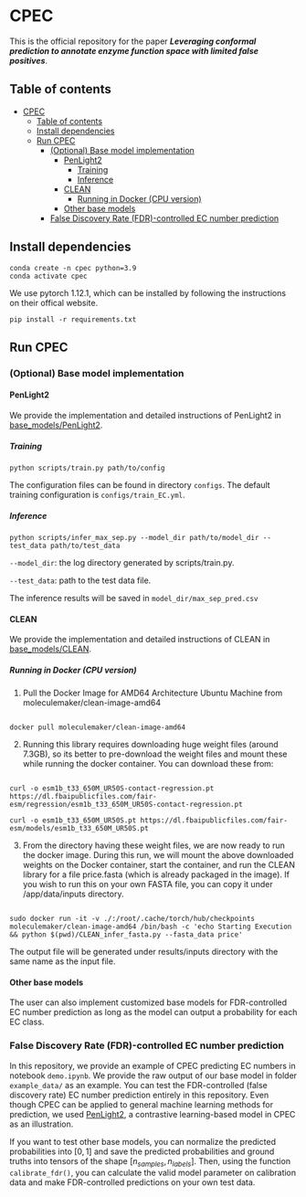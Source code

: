 # CPEC 
This is the official repository for the paper ***Leveraging conformal prediction to annotate enzyme function space with limited false positives***.

## Table of contents
- [CPEC](#cpec)
  - [Table of contents](#table-of-contents)
  - [Install dependencies](#install-dependencies)
  - [Run CPEC](#run-cpec)
    - [(Optional) Base model implementation](#optional-base-model-implementation)
      - [PenLight2](#penlight2)
        - [Training](#training)
        - [Inference](#inference)
      - [CLEAN](#clean)
        - [Running in Docker (CPU version)](#running-in-docker-cpu-version)
      - [Other base models](#other-base-models)
    - [False Discovery Rate (FDR)-controlled EC number prediction](#false-discovery-rate-fdr-controlled-ec-number-prediction)


## Install dependencies
```
conda create -n cpec python=3.9
conda activate cpec
```
We use pytorch 1.12.1, which can be installed by following the instructions on their offical website.
```
pip install -r requirements.txt
```

## Run CPEC



### (Optional) Base model implementation

#### PenLight2
We provide the implementation and detailed instructions of PenLight2 in [base_models/PenLight2](https://github.com/luo-group/CPEC/tree/base_models/base_models/PenLight2).

##### Training
```
python scripts/train.py path/to/config
```
The configuration files can be found in directory `configs`. The default training configuration is `configs/train_EC.yml`.

##### Inference
```
python scripts/infer_max_sep.py --model_dir path/to/model_dir --test_data path/to/test_data
```
`--model_dir`: the log directory generated by scripts/train.py.

`--test_data`: path to the test data file.

The inference results will be saved in `model_dir/max_sep_pred.csv`

#### CLEAN
We provide the implementation and detailed instructions of CLEAN in [base_models/CLEAN](https://github.com/luo-group/CPEC/tree/base_models/base_models/CLEAN).

##### Running in Docker (CPU version)

1. Pull the Docker Image for AMD64 Architecture Ubuntu Machine from moleculemaker/clean-image-amd64

```

docker pull moleculemaker/clean-image-amd64

```

2. Running this library requires downloading huge weight files (around 7.3GB), so its better to pre-download the weight files and mount these while running the docker container. You can download these from:

```

curl -o esm1b_t33_650M_UR50S-contact-regression.pt https://dl.fbaipublicfiles.com/fair-esm/regression/esm1b_t33_650M_UR50S-contact-regression.pt

curl -o esm1b_t33_650M_UR50S.pt https://dl.fbaipublicfiles.com/fair-esm/models/esm1b_t33_650M_UR50S.pt

```

3. From the directory having these weight files, we are now ready to run the docker image. During this run, we will mount the above downloaded weights on the Docker container, start the container, and run the CLEAN library for a file price.fasta (which is already packaged in the image). If you wish to run this on your own FASTA file, you can copy it under /app/data/inputs directory. 

```

sudo docker run -it -v ./:/root/.cache/torch/hub/checkpoints moleculemaker/clean-image-amd64 /bin/bash -c 'echo Starting Execution && python $(pwd)/CLEAN_infer_fasta.py --fasta_data price'

```

The output file will be generated under results/inputs directory with the same name as the input file.   

#### Other base models
The user can also implement customized base models for FDR-controlled EC number prediction as long as the model can output a probability for each EC class.

### False Discovery Rate (FDR)-controlled EC number prediction

In this repository, we provide an example of CPEC predicting EC numbers in notebook `demo.ipynb`. We provide the raw output of our base model in folder `example_data/` as an example. You can test the FDR-controlled (false discovery rate) EC number prediction entirely in this repository. Even though CPEC can be applied to general machine learning methods for prediction, we used [PenLight2](https://github.com/luo-group/PenLight), a contrastive learning-based model in CPEC as an illustration. 

If you want to test other base models, you can normalize the predicted probabilities into $\left[0,1\right]$ and save the predicted probabilities and ground truths into tensors of the shape $\left[n_{samples}, n_{labels}\right]$. Then, using the function `calibrate_fdr()`, you can calculate the valid model parameter on calibration data and make FDR-controlled predictions on your own test data.  